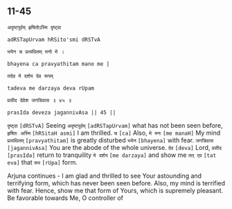 ## 11-45


```shloka-sa
अदृष्टपूर्वम् हृषितोऽस्मि दृष्ट्वा
```
```shloka-sa-hk
adRSTapUrvam hRSito'smi dRSTvA
```
```shloka-sa
भयेन च प्रव्यथितम् मनो मे ।
```
```shloka-sa-hk
bhayena ca pravyathitam mano me |
```
```shloka-sa
तदेव मे दर्शय देव रूपम्
```
```shloka-sa-hk
tadeva me darzaya deva rUpam
```
```shloka-sa
प्रसीद देवेश जगन्निवास ॥ ४५ ॥
```
```shloka-sa-hk
prasIda deveza jagannivAsa || 45 ||
```

`दृष्ट्वा` `[dRSTvA]` Seeing `अदृष्टपूर्वम्` `[adRSTapUrvam]` what has not been seen before, `हृषितः अस्मि` `[hRSitaH asmi]` I am thrilled. `च` `[ca]` Also, `मे मनः` `[me manaH]` My mind `प्रव्यथितम्` `[pravyathitam]` is greatly disturbed `भयेन` `[bhayena]` with fear. `जगन्निवास` `[jagannivAsa]` You are the abode of the whole universe. `देव` `[deva]` Lord, `प्रसीद` `[prasIda]` return to tranquility `मे दर्शय` `[me darzaya]` and show me `तत् एव` `[tat eva]` that `रूप` `[rUpa]` form.

Arjuna continues - I am glad and thrilled to see Your astounding and terrifying form, which has never been seen before. Also, my mind is terrified with fear. Hence, show me that form of Yours, which is supremely pleasant. Be favorable towards Me, O controller of 

